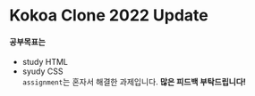 # Kokoa Clone 2022 Update

#### 공부목표는

- study HTML
- syudy CSS <br>
```assignment```는 혼자서 해결한 과제입니다. **많은 피드백 부탁드립니다!**
